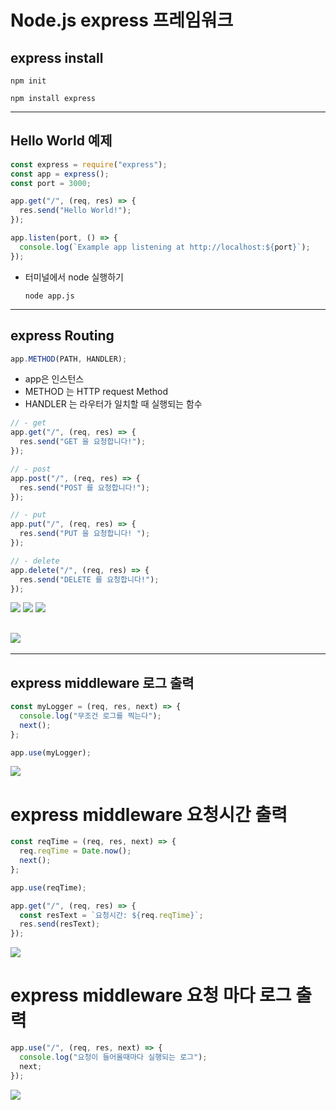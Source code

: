 # Node.js express 프레임워크

## express install

`npm init`

`npm install express`

---

## Hello World 예제

```js
const express = require("express");
const app = express();
const port = 3000;

app.get("/", (req, res) => {
  res.send("Hello World!");
});

app.listen(port, () => {
  console.log(`Example app listening at http://localhost:${port}`);
});
```

- 터미널에서 node 실행하기

  `node app.js`

---

## express Routing

```js
app.METHOD(PATH, HANDLER);
```

- app은 인스턴스
- METHOD 는 HTTP request Method
- HANDLER 는 라우터가 일치할 때 실행되는 함수

```js
// - get
app.get("/", (req, res) => {
  res.send("GET 을 요청합니다!");
});

// - post
app.post("/", (req, res) => {
  res.send("POST 를 요청합니다!");
});

// - put
app.put("/", (req, res) => {
  res.send("PUT 을 요청합니다! ");
});

// - delete
app.delete("/", (req, res) => {
  res.send("DELETE 를 요청합니다!");
});
```

<img src="https://user-images.githubusercontent.com/74189121/147821046-7e66a7d5-4fd5-47ab-b680-6e43f8b15ffc.png">

<img src="https://user-images.githubusercontent.com/74189121/147821063-0d86e52c-caeb-41a7-af69-76fdae514035.png">

<img src="https://user-images.githubusercontent.com/74189121/147821081-736953ca-b041-4e2a-8ce9-ad086f38aff8.png">

## <img src="https://user-images.githubusercontent.com/74189121/147821094-97af6852-70e6-4da3-afc0-4025252634a7.png">

---

## express middleware 로그 출력

```js
const myLogger = (req, res, next) => {
  console.log("무조건 로그를 찍는다");
  next();
};

app.use(myLogger);
```

<img src="https://user-images.githubusercontent.com/74189121/147821542-b7cca9e7-d266-44ff-9ee5-e26a14ff972d.png">

# express middleware 요청시간 출력

```js
const reqTime = (req, res, next) => {
  req.reqTime = Date.now();
  next();
};

app.use(reqTime);

app.get("/", (req, res) => {
  const resText = `요청시간: ${req.reqTime}`;
  res.send(resText);
});
```

<img src="https://user-images.githubusercontent.com/74189121/147821801-64db886f-49a3-4cb5-b0e1-5e28a0a00437.png">

# express middleware 요청 마다 로그 출력

```js
app.use("/", (req, res, next) => {
  console.log("요청이 들어올때마다 실행되는 로그");
  next;
});
```

<img src="https://user-images.githubusercontent.com/74189121/147822546-783f84c9-db12-461c-9642-a3dde98353d8.png">
